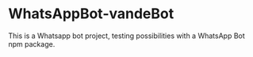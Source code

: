 # WhatsAppBot-vandeBot
This is a Whatsapp bot project, testing possibilities with a WhatsApp Bot npm package.
